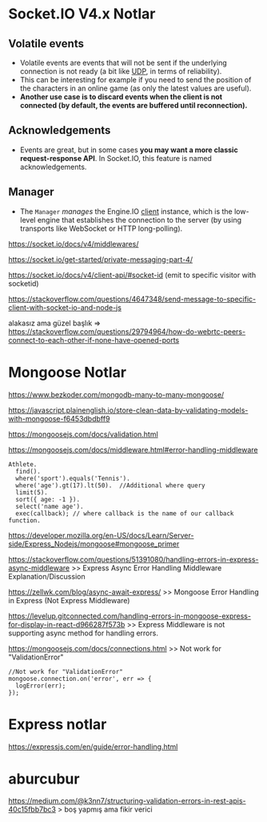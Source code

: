 # Socket.IO V4.x Notlar

## Volatile events
- Volatile events are events that will not be sent if the underlying connection is not ready (a bit like [UDP](https://fr.wikipedia.org/wiki/User_Datagram_Protocol), in terms of reliability).
- This can be interesting for example if you need to send the position of the characters in an online game (as only the latest values are useful).
- **Another use case is to discard events when the client is not connected (by default, the events are buffered until reconnection).**

## Acknowledgements
- Events are great, but in some cases **you may want a more classic request-response API**. In Socket.IO, this feature is named acknowledgements.

## Manager
- The `Manager`  _manages_ the Engine.IO [client](https://github.com/socketio/engine.io-client/) instance, which is the low-level engine that establishes the connection to the server (by using transports like WebSocket or HTTP long-polling).

https://socket.io/docs/v4/middlewares/

https://socket.io/get-started/private-messaging-part-4/

https://socket.io/docs/v4/client-api/#socket-id (emit to specific visitor with socketid)

https://stackoverflow.com/questions/4647348/send-message-to-specific-client-with-socket-io-and-node-js

alakasız ama güzel başlık => https://stackoverflow.com/questions/29794964/how-do-webrtc-peers-connect-to-each-other-if-none-have-opened-ports

# Mongoose Notlar
https://www.bezkoder.com/mongodb-many-to-many-mongoose/

https://javascript.plainenglish.io/store-clean-data-by-validating-models-with-mongoose-f6453dbdbff9

https://mongoosejs.com/docs/validation.html

https://mongoosejs.com/docs/middleware.html#error-handling-middleware
```
Athlete.
  find().
  where('sport').equals('Tennis').
  where('age').gt(17).lt(50).  //Additional where query
  limit(5).
  sort({ age: -1 }).
  select('name age').
  exec(callback); // where callback is the name of our callback function.
```
https://developer.mozilla.org/en-US/docs/Learn/Server-side/Express_Nodejs/mongoose#mongoose_primer

https://stackoverflow.com/questions/51391080/handling-errors-in-express-async-middleware >> Express Async Error Handling Middleware Explanation/Discussion

https://zellwk.com/blog/async-await-express/ >> Mongoose Error Handling in Express (Not Express Middleware)

https://levelup.gitconnected.com/handling-errors-in-mongoose-express-for-display-in-react-d966287f573b >> Express Middleware is not supporting async method for handling errors.

https://mongoosejs.com/docs/connections.html >> Not work for "ValidationError"
```
//Not work for "ValidationError"
mongoose.connection.on('error', err => {
  logError(err);
});
```

# Express notlar

https://expressjs.com/en/guide/error-handling.html

# aburcubur

https://medium.com/@k3nn7/structuring-validation-errors-in-rest-apis-40c15fbb7bc3 > boş yapmış ama fikir verici
